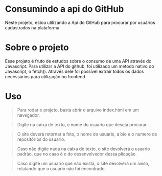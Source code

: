 # Consumindo a api do GitHub
Neste projeto, estou utilizando a Api do GitHub para procurar por usuários cadastrados na plataforma.

# Sobre o projeto
Esse projeto é fruto de estudos sobre o consumo de uma API através do Javascript.
Para utilizar a API do github, foi utilizado um método nativo do Javascript, o fetch().
Através dele foi possível extrair todos os dados necessários para utilização no frontend.

# Uso
> Para rodar o projeto, basta abrir o arquivo index.html em um navegador.

> Digite na caixa de texto, o nome do usuario que deseja procurar.

> O site deverá retornar a foto, o nome do usuario, a bio e o numero de repositórios do usuario.

> Caso não digite nada na caixa de texto, o site devolverá o usuario padrão, que no caso é o do desenvolvedor dessa plicação.

> Caso digite um usuario que não exista, o site devolverá um aviso, relatando que o usuario não foi encontrado.
